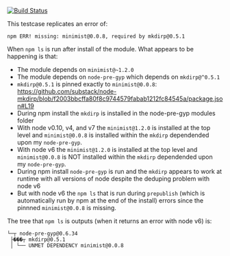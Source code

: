 [![Build Status](https://travis-ci.org/springmeyer/bundle-dedupe-testcase.svg?branch=master)](https://travis-ci.org/springmeyer/bundle-dedupe-testcase)

This testcase replicates an error of:

```
npm ERR! missing: minimist@0.0.8, required by mkdirp@0.5.1
```

When `npm ls` is run after install of the module. What appears to be happening is that:

 - The module depends on `minimist@~1.2.0`
 - The module depends on `node-pre-gyp` which depends on `mkdirp@^0.5.1`
 - `mkdirp@0.5.1` is pinned exactly to `minimist@0.0.8`: https://github.com/substack/node-mkdirp/blob/f2003bbcffa80f8c9744579fabab1212fc84545a/package.json#L19
 - During npm install the `mkdirp` is installed in the node-pre-gyp modules folder
 - With node v0.10, v4, and v7 the `minimist@1.2.0` is installed at the top level and `minimist@0.0.8` is installed within the `mkdirp` dependended upon my `node-pre-gyp`.
 - With node v6 the `minimist@1.2.0` is installed at the top level and `minimist@0.0.8` is NOT installed within the `mkdirp` dependended upon my `node-pre-gyp`.
 - During npm install `node-pre-gyp` is run and the `mkdirp` appears to work at runtime with all versions of node despite the deduping problem with node v6
 - But with node v6 the `npm ls` that is run during `prepublish` (which is automatically run by npm at the end of the install) errors since the pinnned `minimist@0.0.8` is missing.

The tree that `npm ls` is outputs (when it returns an error with node v6) is:

 ```
 └─┬ node-pre-gyp@0.6.34
  ├���┬ mkdirp@0.5.1
  │ └── UNMET DEPENDENCY minimist@0.0.8
 ```
